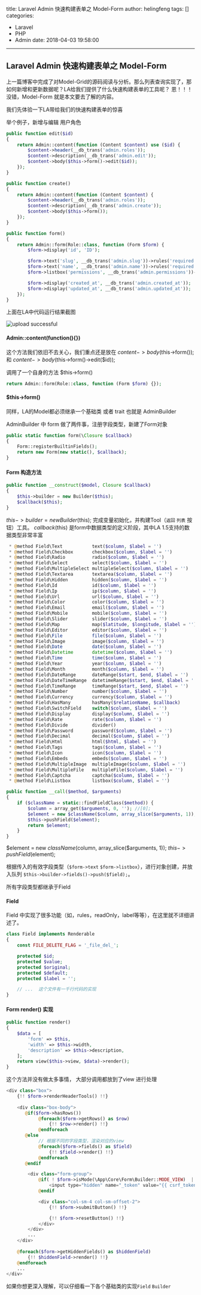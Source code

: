 title: Laravel Admin 快速构建表单之 Model-Form
author: helingfeng
tags: []
categories:
  - Laravel
  - PHP
  - Admin
date: 2018-04-03 19:58:00
---
## Laravel Admin 快速构建表单之 Model-Form

上一篇博客中完成了对Model-Grid的源码阅读与分析。那么列表查询实现了，那如何新增和更新数据呢？LA给我们提供了什么快速构建表单的工具呢？
恩！！！没错，Model-Form 就是本文要去了解的内容。

我们先体验一下LA带给我们的快速构建表单的惊喜

举个例子，新增与编辑 用户角色

```php
public function edit($id)
{
    return Admin::content(function (Content $content) use ($id) {
        $content->header(__db_trans('admin.roles'));
        $content->description(__db_trans('admin.edit'));
        $content->body($this->form()->edit($id));
    });
}

public function create()
{
    return Admin::content(function (Content $content) {
        $content->header(__db_trans('admin.roles'));
        $content->description(__db_trans('admin.create'));
        $content->body($this->form());
    });
}

public function form()
{
    return Admin::form(Role::class, function (Form $form) {
        $form->display('id', 'ID');

        $form->text('slug', __db_trans('admin.slug'))->rules('required');
        $form->text('name', __db_trans('admin.name'))->rules('required');
        $form->listbox('permissions', __db_trans('admin.permissions'))->options(Permission::all()->pluck('name', 'id'));

        $form->display('created_at', __db_trans('admin.created_at'));
        $form->display('updated_at', __db_trans('admin.updated_at'));
    });
}

```

上面在LA中代码运行结果截图


![upload successful](/images/pasted-28.png)


#### Admin::content(function(){})


这个方法我们依旧不去关心，我们重点还是放在 $content->body($this->form()); 和 $content->body($this->form()->edit($id));

调用了一个自身的方法 $this->form()

````php
return Admin::form(Role::class, function (Form $form) {});
````


#### $this->form()

同样，LA的Model都必须继承一个基础类 或者 trait
也就是 AdminBuilder

AdminBuilder 中 form 做了两件事，注册字段类型，新建了Form对象

```php
public static function form(\Closure $callback)
{
    Form::registerBuiltinFields();
    return new Form(new static(), $callback);
}
```

#### Form 构造方法


```php
public function __construct($model, Closure $callback)
{
    $this->builder = new Builder($this);
    $callback($this);
}
```

$this->builder = new Builder($this);  完成变量初始化，并构建Tool（`返回` `列表` 按钮）工具。
$callback($this) 是form中数据类型的定义阶段，其中LA 1.5支持的数据类型非常丰富

```php
 * @method Field\Text           text($column, $label = '')
 * @method Field\Checkbox       checkbox($column, $label = '')
 * @method Field\Radio          radio($column, $label = '')
 * @method Field\Select         select($column, $label = '')
 * @method Field\MultipleSelect multipleSelect($column, $label = '')
 * @method Field\Textarea       textarea($column, $label = '')
 * @method Field\Hidden         hidden($column, $label = '')
 * @method Field\Id             id($column, $label = '')
 * @method Field\Ip             ip($column, $label = '')
 * @method Field\Url            url($column, $label = '')
 * @method Field\Color          color($column, $label = '')
 * @method Field\Email          email($column, $label = '')
 * @method Field\Mobile         mobile($column, $label = '')
 * @method Field\Slider         slider($column, $label = '')
 * @method Field\Map            map($latitude, $longitude, $label = '')
 * @method Field\Editor         editor($column, $label = '')
 * @method Field\File           file($column, $label = '')
 * @method Field\Image          image($column, $label = '')
 * @method Field\Date           date($column, $label = '')
 * @method Field\Datetime       datetime($column, $label = '')
 * @method Field\Time           time($column, $label = '')
 * @method Field\Year           year($column, $label = '')
 * @method Field\Month          month($column, $label = '')
 * @method Field\DateRange      dateRange($start, $end, $label = '')
 * @method Field\DateTimeRange  datetimeRange($start, $end, $label = '')
 * @method Field\TimeRange      timeRange($start, $end, $label = '')
 * @method Field\Number         number($column, $label = '')
 * @method Field\Currency       currency($column, $label = '')
 * @method Field\HasMany        hasMany($relationName, $callback)
 * @method Field\SwitchField    switch($column, $label = '')
 * @method Field\Display        display($column, $label = '')
 * @method Field\Rate           rate($column, $label = '')
 * @method Field\Divide         divider()
 * @method Field\Password       password($column, $label = '')
 * @method Field\Decimal        decimal($column, $label = '')
 * @method Field\Html           html($html, $label = '')
 * @method Field\Tags           tags($column, $label = '')
 * @method Field\Icon           icon($column, $label = '')
 * @method Field\Embeds         embeds($column, $label = '')
 * @method Field\MultipleImage  multipleImage($column, $label = '')
 * @method Field\MultipleFile   multipleFile($column, $label = '')
 * @method Field\Captcha        captcha($column, $label = '')
 * @method Field\Listbox        listbox($column, $label = '')
```


```php
public function __call($method, $arguments)
{
    if ($className = static::findFieldClass($method)) {
        $column = array_get($arguments, 0, ''); //[0];
        $element = new $className($column, array_slice($arguments, 1));
        $this->pushField($element);
        return $element;
    }
}
```

$element = new $className($column, array_slice($arguments, 1)); 
$this->pushField($element);

根据传入的有效字段类型（`$form->text` `$form->listbox`），进行对象创建，并放入队列 `$this->builder->fields()->push($field);`。


所有字段类型都继承于Field

#### Field

Field 中实现了很多功能（如，rules，readOnly，label等等），在这里就不详细讲述了。

```php
class Field implements Renderable
{
    const FILE_DELETE_FLAG = '_file_del_';

    protected $id;
    protected $value;
    protected $original;
    protected $default;
    protected $label = '';

    // ...  这个文件有一千行代码的实现
}
```

#### Form render() 实现

```php
public function render()
{
    $data = [
        'form' => $this,
        'width' => $this->width,
        'description' => $this->description,
    ];
    return view($this->view, $data)->render();
}
```
这个方法并没有做太多事情，
大部分调用都放到了view 进行处理

```php
<div class="box">
    {!! $form->renderHeaderTools() !!}
    
    <div class="box-body">
       @if($form->hasRows())
            @foreach($form->getRows() as $row)
                {!! $row->render() !!}
            @endforeach
       @else
            // 根据不同的字段类型，渲染对应的view
            @foreach($form->fields() as $field)
                {!! $field->render() !!}
            @endforeach
       @endif

        <div class="form-group">
            @if( ! $form->isMode(\App\Core\Form\Builder::MODE_VIEW)  || ! $form->option('enableSubmit'))
                <input type="hidden" name="_token" value="{{ csrf_token() }}">
            @endif

            <div class="col-sm-4 col-sm-offset-2">
                {!! $form->submitButton() !!}

                {!! $form->resetButton() !!}
            </div>
        </div>
        ...
    </div>
    
    @foreach($form->getHiddenFields() as $hiddenField)
        {!! $hiddenField->render() !!}
    @endforeach
    ...
</div>

```

如果你想更深入理解，可以仔细看一下各个基础类的实现`Field` `Builder`